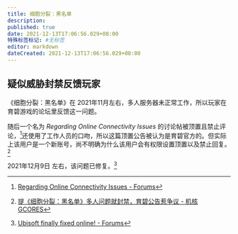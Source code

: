 ```yaml
---
title: 细胞分裂：黑名单
description:
published: true
date: 2021-12-13T17:06:56.029+08:00
特殊标签标记: #无标签
editor: markdown
dateCreated: 2021-12-13T17:06:56.029+08:00
---
```


## 疑似威胁封禁反馈玩家

《细胞分裂：黑名单》在 2021年11月左右，多人服务器未正常工作，所以玩家在育碧游戏的论坛里反馈这一问题。

随后一个名为 _Regarding Online Connectivity Issues_ 的讨论帖被顶置且禁止评论，[^roci]还使用了工作人员的口吻，所以这篇顶置公告被认为是育碧官方的。但实际上该用户是一个新账号，尚不明确为什么该用户会有权限设置顶置以及禁止回复。[^biub]

[^roci]: [Regarding Online Connectivity Issues - Forums](https://web.archive.org/web/20211125035435/https://forums.ubisoft.com/showthread.php/2369474-Regarding-Online-Connectivity-Issues)

[^biub]: [提《细胞分裂：黑名单》多人问题就封禁，育碧公告惹争议 - 机核 GCORES](https://web.archive.org/web/20211126091124/https://www.gcores.com/articles/144398)

2021年12月9日 左右，该问题已修复。[^uffo]

[^uffo]: [Ubisoft finally fixed online! - Forums](https://web.archive.org/web/20211213092433/https://forums.ubisoft.com/showthread.php/2370110-Ubisoft-finally-fixed-online%21)
